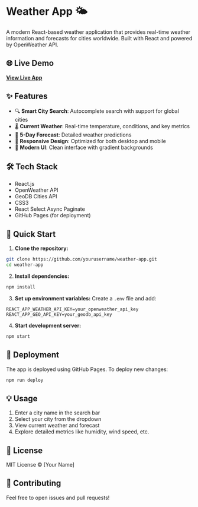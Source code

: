 # Weather App 🌤️

A modern React-based weather application that provides real-time weather information and forecasts for cities worldwide. Built with React and powered by OpenWeather API.

## 🌐 Live Demo

**[View Live App](https://sharukh-ahmed.github.io/weather-app)**

## ✨ Features

- 🔍 **Smart City Search**: Autocomplete search with support for global cities
- 🌡️ **Current Weather**: Real-time temperature, conditions, and key metrics
- 📅 **5-Day Forecast**: Detailed weather predictions
- 📱 **Responsive Design**: Optimized for both desktop and mobile
- 🎨 **Modern UI**: Clean interface with gradient backgrounds

## 🛠️ Tech Stack

- React.js
- OpenWeather API
- GeoDB Cities API
- CSS3
- React Select Async Paginate
- GitHub Pages (for deployment)

## 🚀 Quick Start

1. **Clone the repository:**
```bash
git clone https://github.com/yourusername/weather-app.git
cd weather-app
```

2. **Install dependencies:**
```bash
npm install
```

3. **Set up environment variables:**
Create a `.env` file and add:
```
REACT_APP_WEATHER_API_KEY=your_openweather_api_key
REACT_APP_GEO_API_KEY=your_geodb_api_key
```

4. **Start development server:**
```bash
npm start
```

## 🚀 Deployment

The app is deployed using GitHub Pages. To deploy new changes:

```bash
npm run deploy
```

## 💡 Usage

1. Enter a city name in the search bar
2. Select your city from the dropdown
3. View current weather and forecast
4. Explore detailed metrics like humidity, wind speed, etc.

## 📝 License

MIT License © [Your Name]

## 🤝 Contributing

Feel free to open issues and pull requests!